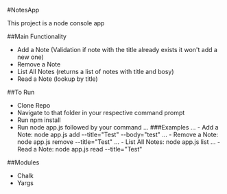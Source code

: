 #NotesApp

This project is a node console app

##Main Functionality
- Add a Note (Validation if note with the title already exists it won't add a new one)
- Remove a Note
- List All Notes (returns a list of notes with title and bosy)
- Read a Note (lookup by title)

##To Run
- Clone Repo
- Navigate to that folder in your respective command prompt
- Run npm install
- Run node app.js followed by your command
... ###Examples
... - Add a Note: node app.js add --title="Test" --body="test"
... - Remove a Note: node app.js remove --title="Test"
... - List All Notes: node app.js list
... - Read a Note: node app.js read --title="Test"

##Modules
- Chalk
- Yargs